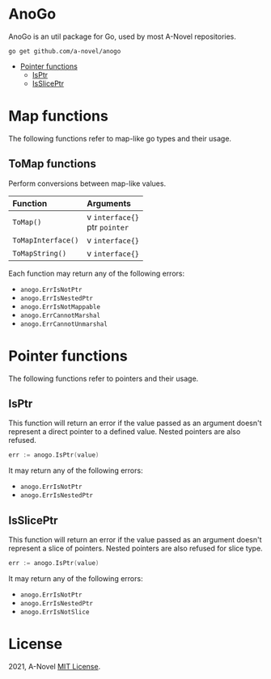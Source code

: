 # AnoGo

AnoGo is an util package for Go, used by most A-Novel repositories.

```cgo
go get github.com/a-novel/anogo
```

- [Pointer functions](#pointer-functions)
    - [IsPtr](#isptr)
    - [IsSlicePtr](#issliceptr)
    
# Map functions

The following functions refer to map-like go types and their usage.

## ToMap functions

Perform conversions between map-like values.

| Function           | Arguments                         |
| :---               | :---                              |
| `ToMap()`          | v `interface{}`<br/>ptr `pointer` |
| `ToMapInterface()` | v `interface{}`                   |
| `ToMapString()`    | v `interface{}`                   |

Each function may return any of the following errors:

- `anogo.ErrIsNotPtr`
- `anogo.ErrIsNestedPtr`
- `anogo.ErrIsNotMappable`
- `anogo.ErrCannotMarshal`
- `anogo.ErrCannotUnmarshal`

# Pointer functions

The following functions refer to pointers and their usage.

## IsPtr

This function will return an error if the value passed as an argument doesn't represent a direct pointer to a defined
value. Nested pointers are also refused.

```go
err := anogo.IsPtr(value)
```

It may return any of the following errors:

- `anogo.ErrIsNotPtr`
- `anogo.ErrIsNestedPtr`

## IsSlicePtr

This function will return an error if the value passed as an argument doesn't represent a slice of pointers. Nested
pointers are also refused for slice type.

```go
err := anogo.IsPtr(value)
```

It may return any of the following errors:

- `anogo.ErrIsNotPtr`
- `anogo.ErrIsNestedPtr`
- `anogo.ErrIsNotSlice`

# License
2021, A-Novel [MIT License](https://github.com/a-novel/anogo/blob/master/LICENSE).